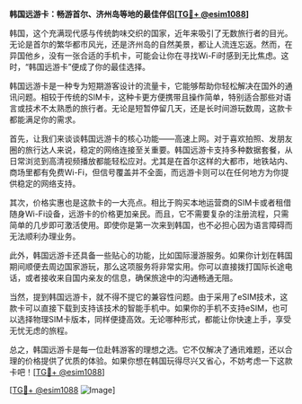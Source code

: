 **韩国远游卡：畅游首尔、济州岛等地的最佳伴侣[[TG💪+ @esim1088](https://t.me/s/esim1088)]**

韩国，这个充满现代感与传统韵味交织的国家，近年来吸引了无数旅行者的目光。无论是首尔的繁华都市风光，还是济州岛的自然美景，都让人流连忘返。然而，在异国他乡，没有一张合适的手机卡，可能会让你在寻找Wi-Fi时感到无比焦虑。这时，“韩国远游卡”便成了你的最佳选择。

韩国远游卡是一种专为短期游客设计的流量卡，它能够帮助你轻松解决在国外的通讯问题。相较于传统的SIM卡，这种卡更方便携带且操作简单，特别适合那些对语言或技术不太熟悉的旅行者。无论是短暂停留几天，还是长时间游玩数周，这款卡都能满足你的需求。

首先，让我们来谈谈韩国远游卡的核心功能——高速上网。对于喜欢拍照、发朋友圈的旅行达人来说，稳定的网络连接至关重要。韩国远游卡支持多种数据套餐，从日常浏览到高清视频播放都能轻松应对。尤其是在首尔这样的大都市，地铁站内、商场里都有免费Wi-Fi，但信号覆盖并不全面，而远游卡则可以在任何地方为你提供稳定的网络支持。

其次，价格实惠也是这款卡的一大亮点。相比于购买本地运营商的SIM卡或者租借随身Wi-Fi设备，远游卡的价格更加亲民。而且，它不需要复杂的注册流程，只需简单的几步即可激活使用。即使你是第一次来到韩国，也不必担心因为语言障碍而无法顺利办理业务。

此外，韩国远游卡还具备一些贴心的功能，比如国际漫游服务。如果你计划在韩国期间顺便去周边国家游玩，那么这项服务将非常实用。你可以直接拨打国际长途电话，或者接收来自国内亲友的信息，确保旅途中的沟通畅通无阻。

当然，提到韩国远游卡，就不得不提它的兼容性问题。由于采用了eSIM技术，这款卡可以直接下载到支持该技术的智能手机中。如果你的手机不支持eSIM，也可以选择物理SIM卡版本，同样便捷高效。无论哪种形式，都能让你快速上手，享受无忧无虑的旅程。

总之，韩国远游卡是每一位赴韩游客的理想之选。它不仅解决了通讯难题，还以合理的价格提供了优质的体验。如果你想在韩国玩得尽兴又省心，不妨考虑一下这款卡吧！[[TG💪+ @esim1088](https://t.me/s/esim1088)]

[[TG💪+ @esim1088](https://t.me/s/esim1088) ![Image](https://i.postimg.cc/4NQfJmqS/Snipaste-2025-05-13-00-14-12.png)]